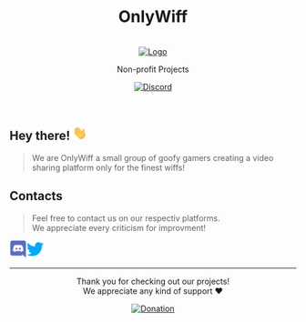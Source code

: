 
<h1 align="center">OnlyWiff</h1>

<p align="center">
  <br>
    <a href="https://github.com/OnlyWiff">
        <img src="https://cdn.discordapp.com/banners/556842994469437442/8304b0c21bebedd2ca8982b91192cce4.png?size=1024" alt="Logo" width=250px>
    </a>
  <br>
</p>

<p align="center">Non-profit Projects</p>

<p align="center">
  <a href="https://support.ree6.de">
    <img src="https://img.shields.io/discord/805149057004732457?logo=discord&style=for-the-badge" alt="Discord">
  </a>
</p>
<br>

## Hey there! <img alt="hand_wave" src="https://raw.githubusercontent.com/DxsSucuk/DxsSucuk/main/assets/wave.gif" height="25px" width="25px" />
> We are OnlyWiff a small group of goofy gamers creating a video sharing platform only for the finest wiffs!

## Contacts
> Feel free to contact us on our respectiv platforms. <br>
> We appreciate every criticism for improvment!

<p>
  <a href="https://support.ree6.de">
    <img align="left" alt="Discord" width="30px" src="https://raw.githubusercontent.com/DxsSucuk/DxsSucuk/main/assets/discord.png">
  </a>
  <a href="https://twitter.com/memerinoto">
    <img align="left" alt="Twitter" width="30px" src="https://raw.githubusercontent.com/DxsSucuk/DxsSucuk/main/assets/twitter.png">
  </a>
</p>
<br>
<br>

----
<p align="center">Thank you for checking out our projects!<br>We appreciate any kind of support ❤️</p>
<p align="center">
  <a href="https://ko-fi.com/T6T4AC652">
    <img alt="Donation" src="https://ko-fi.com/img/githubbutton_sm.svg">
  </a>
</p>
<!-- Heavily inspired by https://github.com/crunchy-lab !-->
